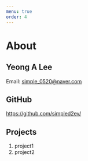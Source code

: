 ```yaml
---
menu: true
order: 4
---
```


# About
## Yeong A Lee
Email: simple_0520@naver.com

## GitHub
<https://github.com/simpled2ev/>

## Projects
1. project1
2. project2

